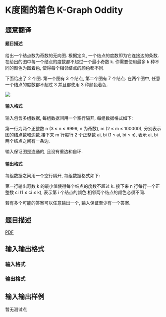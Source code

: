 # K度图的着色 K-Graph Oddity

## 题意翻译

#### 题目描述

给出一个结点数为奇数的无向图. 根据定义, 一个结点的度数即为它连接边的条数. 在给出的图中每一个结点的度数都不超过一个最小奇数 k. 你需要使用最多 k 种不同的颜色为图着色, 使得每个相邻结点的颜色都不同.

下面给出了 2 个图. 第一个图有 3 个结点, 第二个图有 7 个结点. 在两个图中, 任意一个结点的度数都不超过 3 并且都使用 3 种颜色着色.

![](https://cdn.luogu.org/upload/pic/64593.png)

#### 输入格式

输入包含多组数据, 每组数据间用一个空行隔开, 每组数据格式如下:

第一行为两个正整数 n (3 ≤ n ≤ 9999, n 为奇数), m (2 ≤ m ≤ 100000), 分别表示图的结点数和边数.接下来 m 行每行 2 个正整数 ai, bi (1 ≤ ai, bi ≤ n), 表示 ai, bi 两个结点之间有一条边.

输入保证图是连通的, 且没有重边和自环.

#### 输出格式

每组数据之间用一个空行隔开, 每组数据格式如下:

第一行输出奇数 k 的最小值使得每个结点的度数不超过 k. 接下来 n 行每行一个正整数 ci (1 ≤ ci ≤ k), 表示第 i 个结点的颜色.相邻两个结点的颜色必须不同.

若有多个可能的答案可以任意输出一个, 输入保证至少有一个答案.

## 题目描述

[problemUrl]: https://uva.onlinejudge.org/index.php?option=com_onlinejudge&Itemid=8&category=825&page=show_problem&problem=4488

[PDF](https://uva.onlinejudge.org/external/16/p1613.pdf)

## 输入输出格式

### 输入格式

### 输出格式

## 输入输出样例

暂无测试点

